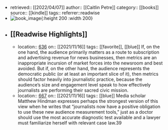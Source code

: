 - retrieved:: [[2022/04/07]]
  author:: [[Caitlin Petre]]
  category:: [[books]]
  source:: [[kindle]]
  tags:: 
  referrer::readwise
- ![book_image](https://m.media-amazon.com/images/I/61OK+jFNL6S._SY160.jpg){:height 200 :width 200}
- ## [[Readwise Highlights]]
	- location:: [636](kindle://book?action=open&asin=undefined&location=636)
	  on:: [[2021/11/16]]
	  tags:: [[favorite]], [[blue]]
	  If, on the one hand, the audience primarily matters as a route to subscription and advertising revenue for news businesses, then metrics are an inappropriate incursion of market forces into the newsroom and best avoided. But if, on the other hand, the audience represents the democratic public (or at least an important slice of it), then metrics should factor heavily into journalistic practice, because the audience’s size and engagement level speak to how effectively journalists are performing their sacred civic mission.
	- location:: [667](kindle://book?action=open&asin=undefined&location=667)
	  on:: [[2021/11/16]]
	  tags:: [[blue]]
	  Media scholar Matthew Hindman expresses perhaps the strongest version of this view when he writes that “journalists now have a positive obligation to use these new audience measurement tools,” just as a doctor should use the most accurate diagnostic test available and a lawyer must familiarize herself with relevant case law.39